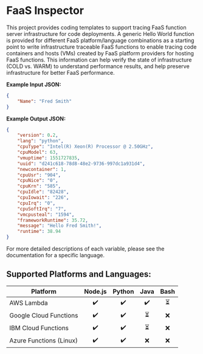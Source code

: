 # FaaS Inspector

This project provides coding templates to support tracing FaaS function server infrastructure for code deployments.
A generic Hello World function is provided for different FaaS platform/language combinations as a starting point to write infrastructure traceable FaaS functions to enable tracing code containers and hosts (VMs) created by FaaS platform providers for hosting FaaS functions.  This information can help verify the state of infrastructure (COLD vs. WARM) to understand performance results, and help preserve infrastructure for better FaaS performance.

**Example Input JSON:**
```json
{
	"Name": "Fred Smith"
}
```

**Example Output JSON:**
```json
{
	"version": 0.2,
	"lang": "python",
	"cpuType": "Intel(R) Xeon(R) Processor @ 2.50GHz",
	"cpuModel": 63,
	"vmuptime": 1551727835,
	"uuid": "d241c618-78d8-48e2-9736-997dc1a931d4",
	"newcontainer": 1,
	"cpuUsr": "904",
	"cpuNice": "0",
	"cpuKrn": "585",
	"cpuIdle": "82428",
	"cpuIowait": "226",
	"cpuIrq": "0",
	"cpuSoftIrq": "7",
	"vmcpusteal": "1594",
	"frameworkRuntime": 35.72,
	"message": "Hello Fred Smith!",
	"runtime": 38.94
}
```

For more detailed descriptions of each variable, please see the documentation for a specific language.

## Supported Platforms and Languages:

| **Platform** | **Node.js** | **Python** | **Java** | **Bash** |
| --- | :---: | :---: | :---: | :---: |
| AWS Lambda | ✔️ | ✔️ | ✔️ | ⏳ |
| Google Cloud Functions | ✔️ | ✔️ | ⏳ | ❌ |
| IBM Cloud Functions | ✔️ | ✔️ | ⏳ | ❌ |
| Azure Functions (Linux) | ✔️ | ✔️ | ❌ | ❌ |